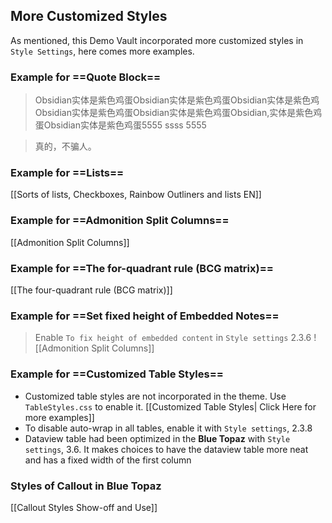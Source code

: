 ## More Customized Styles
As mentioned, this Demo Vault incorporated more customized styles in `Style Settings`,  here comes more examples.


###  Example for **==Quote Block==**
> Obsidian实体是紫色鸡蛋Obsidian实体是紫色鸡蛋Obsidian实体是紫色鸡Obsidian实体是紫色鸡蛋Obsidian实体是紫色鸡蛋Obsidian,实体是紫色鸡蛋Obsidian实体是紫色鸡蛋5555
> ssss
> 5555

> 真的，不骗人。


### Example for **==Lists==**
[[Sorts of lists, Checkboxes, Rainbow Outliners and lists EN]]

### Example for **==Admonition Split Columns==**
[[Admonition Split Columns]]
### Example for **==The for-quadrant rule (BCG matrix)==**
[[The four-quadrant rule (BCG matrix)]]
### Example for **==Set fixed height of Embedded Notes==**
>Enable `To fix height of embedded content` in `Style settings` 2.3.6
![[Admonition Split Columns]]
### Example for **==Customized Table Styles==**
- Customized table styles are not incorporated in the theme. Use `TableStyles.css` to enable it. [[Customized Table Styles| Click Here for more examples]]
- To disable auto-wrap in all tables, enable it with `Style settings`, 2.3.8
- Dataview table had been optimized in the **Blue Topaz** with `Style settings`,  3.6. It makes choices to have the dataview table more neat and has a fixed width of the first column
### Styles of Callout in Blue Topaz
[[Callout Styles Show-off and Use]]
